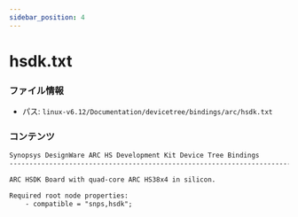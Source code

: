 ```yaml
---
sidebar_position: 4
---
```

# hsdk.txt

### ファイル情報

- パス: `linux-v6.12/Documentation/devicetree/bindings/arc/hsdk.txt`

### コンテンツ

```txt
Synopsys DesignWare ARC HS Development Kit Device Tree Bindings
---------------------------------------------------------------------------

ARC HSDK Board with quad-core ARC HS38x4 in silicon.

Required root node properties:
    - compatible = "snps,hsdk";

```
